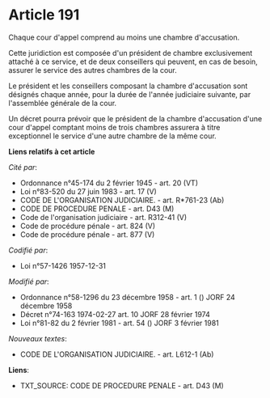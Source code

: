 # Article 191

Chaque cour d'appel comprend au moins une chambre d'accusation. 

Cette juridiction est composée d'un président de chambre exclusivement attaché à ce service, et de deux conseillers qui
peuvent, en cas de besoin, assurer le service des autres chambres de la cour. 

Le président et les conseillers composant la chambre d'accusation sont désignés chaque année, pour la durée de l'année
judiciaire suivante, par l'assemblée générale de la cour. 

Un décret pourra prévoir que le président de la chambre d'accusation d'une cour d'appel comptant moins de trois chambres
assurera à titre exceptionnel le service d'une autre chambre de la même cour.

**Liens relatifs à cet article**

_Cité par_:

  - Ordonnance n°45-174 du 2 février 1945 - art. 20 (VT)
  - Loi n°83-520 du 27 juin 1983 - art. 17 (V)
  - CODE DE L'ORGANISATION JUDICIAIRE. - art. R*761-23 (Ab)
  - CODE DE PROCEDURE PENALE - art. D43 (M)
  - Code de l'organisation judiciaire - art. R312-41 (V)
  - Code de procédure pénale - art. 824 (V)
  - Code de procédure pénale - art. 877 (V)

_Codifié par_:

  - Loi n°57-1426 1957-12-31

_Modifié par_:

  - Ordonnance n°58-1296 du 23 décembre 1958 - art. 1 () JORF 24 décembre 1958
  - Décret n°74-163 1974-02-27 art. 10 JORF 28 février 1974
  - Loi n°81-82 du 2 février 1981 - art. 54 () JORF 3 février 1981

_Nouveaux textes_:

  - CODE DE L'ORGANISATION JUDICIAIRE. - art. L612-1 (Ab)

**Liens**:

  - TXT_SOURCE: CODE DE PROCEDURE PENALE - art. D43 (M)
